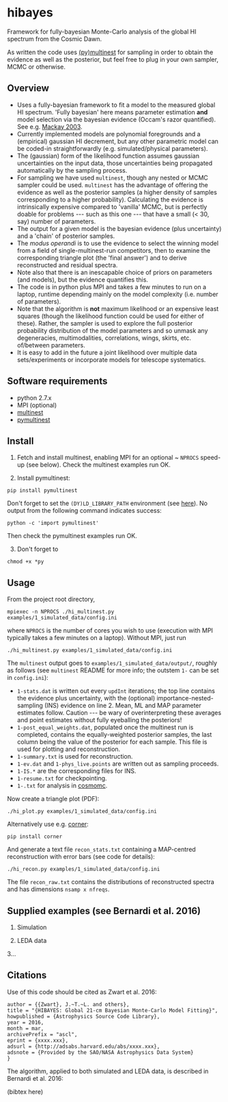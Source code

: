 # hibayes

Framework for fully-bayesian Monte-Carlo analysis of the global HI
spectrum from the Cosmic Dawn.

As written the code uses
[(py)multinest](http://ccpforge.cse.rl.ac.uk/gf/project/multinest) for
sampling in order to obtain the evidence as well as the posterior, but
feel free to plug in your own sampler, MCMC or otherwise.

## Overview

- Uses a fully-bayesian framework to fit a model to the measured
  global HI spectrum. 'Fully bayesian' here means parameter estimation
  **and** model selection via the bayesian evidence (Occam's razor
  quantified). See
  e.g. [Mackay 2003](http://www.inference.phy.cam.ac.uk/mackay/itila/book.html).
- Currently implemented models are polynomial foregrounds and a
  (empirical) gaussian HI decrement, but any other parametric model
  can be coded-in straightforwardly (e.g. simulated/physical
  parameters).
- The (gaussian) form of the likelihood function assumes gaussian
  uncertainties on the input data, those uncertainties being
  propagated automatically by the sampling process.
- For sampling we have used ```multinest```, though any nested or MCMC
  sampler could be used. ```multinest``` has the advantage of offering
  the evidence as well as the posterior samples (a higher density of
  samples corresponding to a higher probability). Calculating the
  evidence is intrinsically expensive compared to 'vanilla' MCMC, but
  is perfectly doable for problems --- such as this one --- that have
  a small (< 30, say) number of parameters.
- The output for a given model is the bayesian evidence (plus
  uncertainty) and a 'chain' of posterior samples.
- The *modus operandi* is to use the evidence to select the winning
  model from a field of single-multinest-run competitors, then to
  examine the corresponding triangle plot (the 'final answer') and to
  derive reconstructed and residual spectra.
- Note also that there is an inescapable choice of priors on
  parameters (and models), but the evidence quantifies this.
- The code is in python plus MPI and takes a few minutes to run on a
  laptop, runtime depending mainly on the model complexity
  (i.e. number of parameters).
- Note that the algorithm is **not** maximum likelihood or an
  expensive least squares (though the likelihood function could be
  used for either of these). Rather, the sampler is used to explore
  the full posterior probability distribution of the model parameters
  and so unmask any degeneracies, multimodalities, correlations,
  wings, skirts, etc. of/between parameters.
- It is easy to add in the future a joint likelihood over multiple
  data sets/experiments or incorporate models for telescope
  systematics.

## Software requirements

- python 2.7.x
- MPI (optional)
- [multinest](http://ccpforge.cse.rl.ac.uk/gf/project/multinest)
- [pymultinest](http://johannesbuchner.github.io/PyMultiNest)

## Install

1. Fetch and install multinest, enabling MPI for an optional ~ ```NPROCS```
speed-up (see below). Check the multinest examples run OK.

2. Install pymultinest:

```pip install pymultinest```

Don't forget to set the ```(DY)LD_LIBRARY_PATH``` environment (see
[here](http://johannesbuchner.github.io/PyMultiNest/install.html#running-some-code)). No
output from the following command indicates success:

```python -c 'import pymultinest'```

Then check the pymultinest examples run OK.

3. Don't forget to

```chmod +x *py```


## Usage

From the project root directory,

```mpiexec -n NPROCS ./hi_multinest.py examples/1_simulated_data/config.ini```

where ```NPROCS``` is the number of cores you wish to use (execution with
MPI typically takes a few minutes on a laptop). Without MPI, just run

```./hi_multinest.py examples/1_simulated_data/config.ini```

The ```multinest``` output goes to ```examples/1_simulated_data/output/```,
roughly as follows (see ```multinest``` README for more info; the
outstem ```1-``` can be set in ```config.ini```):

- ```1-stats.dat``` is written out every ```updInt``` iterations; the
  top line contains the evidence plus uncertainty, with the (optional)
  importance-nested-sampling (INS) evidence on line 2. Mean, ML and
  MAP parameter estimates follow. Caution --- be wary of
  overinterpreting these averages and point estimates without fully
  eyeballing the posteriors!
- ```1-post_equal_weights.dat```, populated once the multinest run is
  completed, contains the equally-weighted posterior samples, the last
  column being the value of the posterior for each sample. This file
  is used for plotting and reconstruction.
- ```1-summary.txt``` is used for reconstruction.
- ```1-ev.dat``` and ```1-phys_live.points``` are written out as
  sampling proceeds.
- ```1-IS.*``` are the corresponding files for INS.
- ```1-resume.txt``` for checkpointing.
- ```1-.txt``` for analysis in [cosmomc](http://cosmologist.info/cosmomc).

Now create a triangle plot (PDF):

```./hi_plot.py examples/1_simulated_data/config.ini```

Alternatively use e.g. [corner](https://github.com/dfm/corner.py):

```pip install corner```

And generate a text file ```recon_stats.txt``` containing a
MAP-centred reconstruction with error bars (see code for details):

```./hi_recon.py examples/1_simulated_data/config.ini```

The file ```recon_raw.txt``` contains the distributions of
reconstructed spectra and has dimensions ```nsamp x nfreqs```.

## Supplied examples (see Bernardi et al. 2016)

1. Simulation

2. LEDA data

3...

## Citations

Use of this code should be cited as Zwart et al. 2016:

```@misc{ascl_hibayes,
author = {{Zwart}, J.~T.~L. and others},
title = "{HIBAYES: Global 21-cm Bayesian Monte-Carlo Model Fitting}",
howpublished = {Astrophysics Source Code Library},
year = 2016,
month = mar,
archivePrefix = "ascl",
eprint = {xxxx.xxx},
adsurl = {http://adsabs.harvard.edu/abs/xxxx.xxx},
adsnote = {Provided by the SAO/NASA Astrophysics Data System}
}
```

The algorithm, applied to both simulated and LEDA data, is described
in Bernardi et al. 2016:

(bibtex here)




